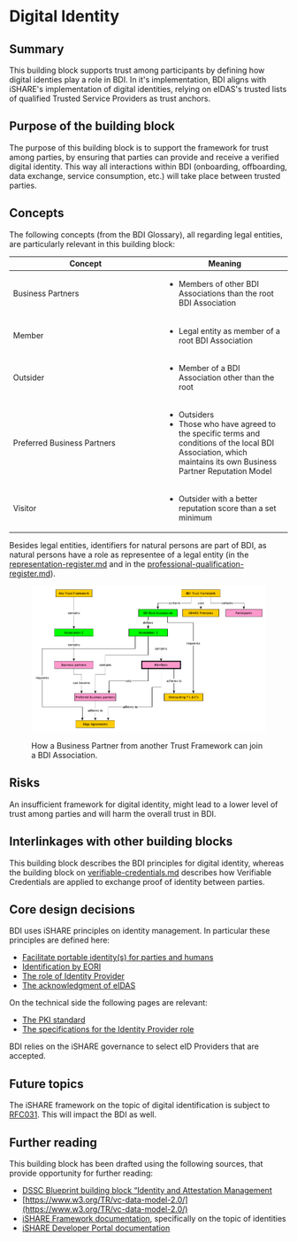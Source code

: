 # Digital Identity

## Summary

This building block supports trust among participants by defining how digital identies play a role in BDI. In it's implementation, BDI aligns with iSHARE's implementation of digital identities, relying on eIDAS's trusted lists of qualified Trusted Service Providers as trust anchors.

## Purpose of the building block

The purpose of this building block is to support the framework for trust among parties, by ensuring that parties can provide and receive a verified digital identity. This way all interactions within BDI (onboarding, offboarding, data exchange, service consumption, etc.) will take place between trusted parties.

## Concepts

The following concepts (from the BDI Glossary), all regarding legal entities, are particularly relevant in this building block:

<table><thead><tr><th width="262">Concept</th><th>Meaning</th></tr></thead><tbody><tr><td>Business Partners</td><td><ul><li>Members of other BDI Associations than the root BDI Association</li></ul></td></tr><tr><td>Member</td><td><ul><li>Legal entity as member of a root BDI Association</li></ul></td></tr><tr><td>Outsider</td><td><ul><li>Member of a BDI Association other than the root</li></ul></td></tr><tr><td>Preferred Business Partners</td><td><ul><li>Outsiders</li><li>Those who have agreed to the specific terms and conditions of the local BDI Association, which maintains its own Business Partner Reputation Model</li></ul></td></tr><tr><td>Visitor</td><td><ul><li>Outsider with a better reputation score than a set minimum</li></ul></td></tr></tbody></table>

Besides legal entities, identifiers for natural persons are part of BDI, as natural persons have a role as representee of a legal entity (in the [representation-register.md](../federation-kit/representation-register.md "mention") and in the [professional-qualification-register.md](../federation-kit/professional-qualification-register.md "mention")).

<figure><img src="../../.gitbook/assets/20240704 BDI Roles v03.png" alt=""><figcaption><p>How a Business Partner from another Trust Framework can join a BDI Association.</p></figcaption></figure>

## Risks

An insufficient framework for digital identity, might lead to a lower level of trust among parties and will harm the overall trust in BDI.

## Interlinkages with other building blocks

This building block describes the BDI principles for digital identity, whereas the building block on [verifiable-credentials.md](../verifiable-credentials-kit/verifiable-credentials.md "mention") describes how Verifiable Credentials are applied to exchange proof of identity between parties.

## Core design decisions

BDI uses iSHARE principles on identity management. In particular these principles are defined here:

* [Facilitate portable identity(s) for parties and humans](https://framework.ishare.eu/is/facilitate-portable-identity-s-for-parties-and-hum)
* [Identification by EORI](https://framework.ishare.eu/is/identification-by-eori)
* [The role of Identity Provider](https://framework.ishare.eu/is/functional-requirements-per-role#Functionalrequirementsperrole-IdentityProvider)
* [The acknowledgment of eIDAS](https://framework.ishare.eu/is/regulation-on-electronic-identification-and-trust-)

On the technical side the following pages are relevant:

* [The PKI standard](https://dev.ishare.eu/reference/standards.html#pki)
* [The specifications for the Identity Provider role](https://dev.ishare.eu/identity-provider/authorize.html)

BDI relies on the iSHARE governance to select eID Providers that are accepted.

## Future topics

The iSHARE framework on the topic of digital identification is subject to [RFC031](https://gitlab.com/ishare-foundation/cab/rfc/-/issues/11). This will impact the BDI as well.

## Further reading

This building block has been drafted using the following sources, that provide opportunity for further reading:

* [DSSC Blueprint building block “Identity and Attestation Management](https://dssc.eu/space/BVE/357075352/Identity+and+Attestation+Management)
* [https://www.w3.org/TR/vc-data-model-2.0/](https://www.w3.org/TR/vc-data-model-2.0/)
* [iSHARE Framework documentation](https://framework.ishare.eu/), specifically on the topic of identities
* [iSHARE Developer Portal documentation](https://dev.ishare.eu/)
